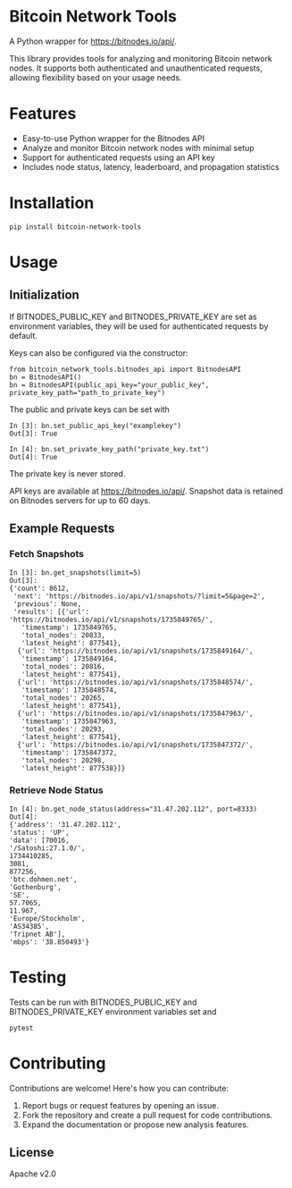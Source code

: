 
# Bitcoin Network Tools

A Python wrapper for https://bitnodes.io/api/. 

This library provides tools for analyzing and monitoring Bitcoin network nodes. It supports both authenticated and unauthenticated requests, allowing flexibility based on your usage needs.

# Features

- Easy-to-use Python wrapper for the Bitnodes API
- Analyze and monitor Bitcoin network nodes with minimal setup
- Support for authenticated requests using an API key
- Includes node status, latency, leaderboard, and propagation statistics


# Installation 

```
pip install bitcoin-network-tools
```

# Usage    

## Initialization

If BITNODES_PUBLIC_KEY and BITNODES_PRIVATE_KEY are set as environment variables, they will be used for authenticated 
requests by default. 

Keys can also be configured via the constructor:
```
from bitcoin_network_tools.bitnodes_api import BitnodesAPI
bn = BitnodesAPI()
bn = BitnodesAPI(public_api_key="your_public_key", private_key_path="path_to_private_key")
```

The public and private keys can be set with 

```
In [3]: bn.set_public_api_key("examplekey")
Out[3]: True

In [4]: bn.set_private_key_path("private_key.txt") 
Out[4]: True
```

The private key is never stored. 

API keys are available at https://bitnodes.io/api/. 
Snapshot data is retained on Bitnodes servers for up to 60 days.

## Example Requests
### Fetch Snapshots

```
In [3]: bn.get_snapshots(limit=5)
Out[3]: 
{'count': 8612,
 'next': 'https://bitnodes.io/api/v1/snapshots/?limit=5&page=2',
 'previous': None,
 'results': [{'url': 'https://bitnodes.io/api/v1/snapshots/1735849765/',
   'timestamp': 1735849765,
   'total_nodes': 20833,
   'latest_height': 877541},
  {'url': 'https://bitnodes.io/api/v1/snapshots/1735849164/',
   'timestamp': 1735849164,
   'total_nodes': 20816,
   'latest_height': 877541},
  {'url': 'https://bitnodes.io/api/v1/snapshots/1735848574/',
   'timestamp': 1735848574,
   'total_nodes': 20265,
   'latest_height': 877541},
  {'url': 'https://bitnodes.io/api/v1/snapshots/1735847963/',
   'timestamp': 1735847963,
   'total_nodes': 20293,
   'latest_height': 877541},
  {'url': 'https://bitnodes.io/api/v1/snapshots/1735847372/',
   'timestamp': 1735847372,
   'total_nodes': 20298,
   'latest_height': 877538}]}
```

### Retrieve Node Status

```
In [4]: bn.get_node_status(address="31.47.202.112", port=8333)
Out[4]:
{'address': '31.47.202.112',
'status': 'UP',
'data': [70016,
'/Satoshi:27.1.0/',
1734410285,
3081,
877256,
'btc.dohmen.net',
'Gothenburg',
'SE',
57.7065,
11.967,
'Europe/Stockholm',
'AS34385',
'Tripnet AB'],
'mbps': '38.850493'}
```

# Testing

Tests can be run with BITNODES_PUBLIC_KEY and BITNODES_PRIVATE_KEY environment variables set and 

```
pytest
```

# Contributing 

Contributions are welcome! Here's how you can contribute:
1. Report bugs or request features by opening an issue.
2. Fork the repository and create a pull request for code contributions.
3. Expand the documentation or propose new analysis features.

## License 

Apache v2.0
